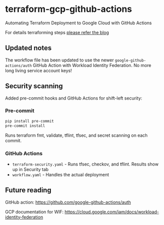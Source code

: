 # terraform-gcp-github-actions

Automating Terraform Deployment to Google Cloud with GitHub Actions

For details terraforming steps [please refer the blog](https://medium.com/@vikramshinde/automating-terraform-deployment-to-google-cloud-with-github-actions-17516c4fb2e5)

## Updated notes

The workflow file has been updated to use the newer `google-github-actions/auth` GitHub Action with Workload Identity
Federation. No more long living service account keys!

## Security scanning

Added pre-commit hooks and GitHub Actions for shift-left security:

### Pre-commit

```bash
pip install pre-commit
pre-commit install
```

Runs terraform fmt, validate, tflint, tfsec, and secret scanning on each commit.

### GitHub Actions

- `terraform-security.yaml` - Runs tfsec, checkov, and tflint. Results show up in Security tab
- `workflow.yaml` - Handles the actual deployment

## Future reading

GitHub action: <https://github.com/google-github-actions/auth>

GCP documentation for WIF: <https://cloud.google.com/iam/docs/workload-identity-federation>
